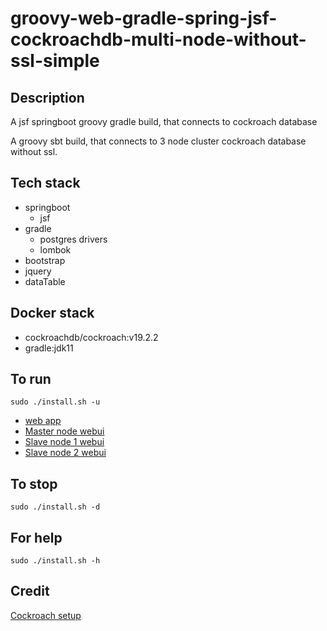 # groovy-web-gradle-spring-jsf-cockroachdb-multi-node-without-ssl-simple

## Description
A jsf springboot groovy gradle build,
that connects to cockroach database

A groovy sbt build, that connects to 3 node cluster
cockroach database without ssl.

## Tech stack
- springboot
  - jsf
- gradle
  - postgres drivers
  - lombok
- bootstrap
- jquery
- dataTable

## Docker stack
- cockroachdb/cockroach:v19.2.2
- gradle:jdk11

## To run
`sudo ./install.sh -u`
- [web app](http://localhost)
- [Master node webui](http://localhost:8000)
- [Slave node 1 webui](http://localhost:8001)
- [Slave node 2 webui](http://localhost:8002)

## To stop
`sudo ./install.sh -d`

## For help
`sudo ./install.sh -h`

## Credit
[Cockroach setup](https://github.com/s0rg/cockroach-compose)
